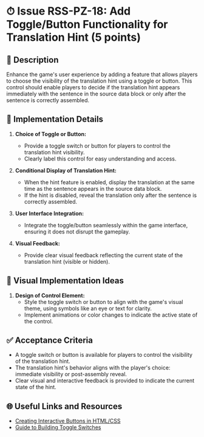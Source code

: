 # ⏱ Issue RSS-PZ-18: Add Toggle/Button Functionality for Translation Hint (5 points)

## 📝 Description

Enhance the game's user experience by adding a feature that allows players to choose the visibility of the translation hint using a toggle or button. This control should enable players to decide if the translation hint appears immediately with the sentence in the source data block or only after the sentence is correctly assembled.

## 🔨 Implementation Details

1. **Choice of Toggle or Button:**
   - Provide a toggle switch or button for players to control the translation hint visibility.
   - Clearly label this control for easy understanding and access.

2. **Conditional Display of Translation Hint:**
   - When the hint feature is enabled, display the translation at the same time as the sentence appears in the source data block.
   - If the hint is disabled, reveal the translation only after the sentence is correctly assembled.

3. **User Interface Integration:**
   - Integrate the toggle/button seamlessly within the game interface, ensuring it does not disrupt the gameplay.

4. **Visual Feedback:**
   - Provide clear visual feedback reflecting the current state of the translation hint (visible or hidden).

## 🎨 Visual Implementation Ideas

1. **Design of Control Element:**
   - Style the toggle switch or button to align with the game's visual theme, using symbols like an eye or text for clarity.
   - Implement animations or color changes to indicate the active state of the control.

## ✅ Acceptance Criteria

- A toggle switch or button is available for players to control the visibility of the translation hint.
- The translation hint's behavior aligns with the player's choice: immediate visibility or post-assembly reveal.
- Clear visual and interactive feedback is provided to indicate the current state of the hint.

## 🌐 Useful Links and Resources

- [Creating Interactive Buttons in HTML/CSS](https://www.w3schools.com/css/css3_buttons.asp)
- [Guide to Building Toggle Switches](https://www.w3schools.com/howto/howto_css_switch.asp)
